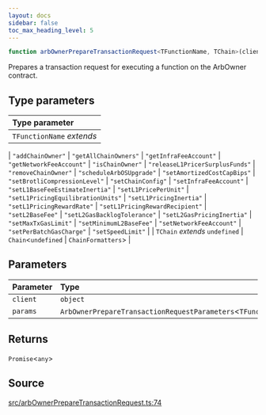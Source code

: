 ```yaml
---
layout: docs
sidebar: false
toc_max_heading_level: 5
---
```


```ts
function arbOwnerPrepareTransactionRequest<TFunctionName, TChain>(client: object, params: ArbOwnerPrepareTransactionRequestParameters<TFunctionName>): Promise<any>
```

Prepares a transaction request for executing a function on the ArbOwner
contract.

## Type parameters

| Type parameter |
| :------ |
| `TFunctionName` *extends* 
  \| `"addChainOwner"`
  \| `"getAllChainOwners"`
  \| `"getInfraFeeAccount"`
  \| `"getNetworkFeeAccount"`
  \| `"isChainOwner"`
  \| `"releaseL1PricerSurplusFunds"`
  \| `"removeChainOwner"`
  \| `"scheduleArbOSUpgrade"`
  \| `"setAmortizedCostCapBips"`
  \| `"setBrotliCompressionLevel"`
  \| `"setChainConfig"`
  \| `"setInfraFeeAccount"`
  \| `"setL1BaseFeeEstimateInertia"`
  \| `"setL1PricePerUnit"`
  \| `"setL1PricingEquilibrationUnits"`
  \| `"setL1PricingInertia"`
  \| `"setL1PricingRewardRate"`
  \| `"setL1PricingRewardRecipient"`
  \| `"setL2BaseFee"`
  \| `"setL2GasBacklogTolerance"`
  \| `"setL2GasPricingInertia"`
  \| `"setMaxTxGasLimit"`
  \| `"setMinimumL2BaseFee"`
  \| `"setNetworkFeeAccount"`
  \| `"setPerBatchGasCharge"`
  \| `"setSpeedLimit"` |
| `TChain` *extends* `undefined` \| `Chain`\<`undefined` \| `ChainFormatters`\> |

## Parameters

| Parameter | Type |
| :------ | :------ |
| `client` | `object` |
| `params` | `ArbOwnerPrepareTransactionRequestParameters`\<`TFunctionName`\> |

## Returns

`Promise`\<`any`\>

## Source

[src/arbOwnerPrepareTransactionRequest.ts:74](https://github.com/OffchainLabs/arbitrum-orbit-sdk/blob/9d5595a042e42f7d6b9af10a84816c98ea30f330/src/arbOwnerPrepareTransactionRequest.ts#L74)
